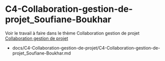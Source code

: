 
# C4-Collaboration-gestion-de-projet_Soufiane-Boukhar


Voir le travail à faire dans le thème Collaboration gestion de projet
[Collaboration gestion de projet](https://github.com/solicoders/evaluation/issues/8)



- docs/C4-Collaboration-gestion-de-projet/C4-Collaboration-gestion-de-projet_Soufiane-Boukhar.md 
 
